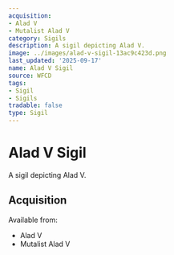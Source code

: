 ```yaml
---
acquisition:
- Alad V
- Mutalist Alad V
category: Sigils
description: A sigil depicting Alad V.
image: ../images/alad-v-sigil-13ac9c423d.png
last_updated: '2025-09-17'
name: Alad V Sigil
source: WFCD
tags:
- Sigil
- Sigils
tradable: false
type: Sigil
---
```


# Alad V Sigil

A sigil depicting Alad V.

## Acquisition

Available from:
- Alad V
- Mutalist Alad V

